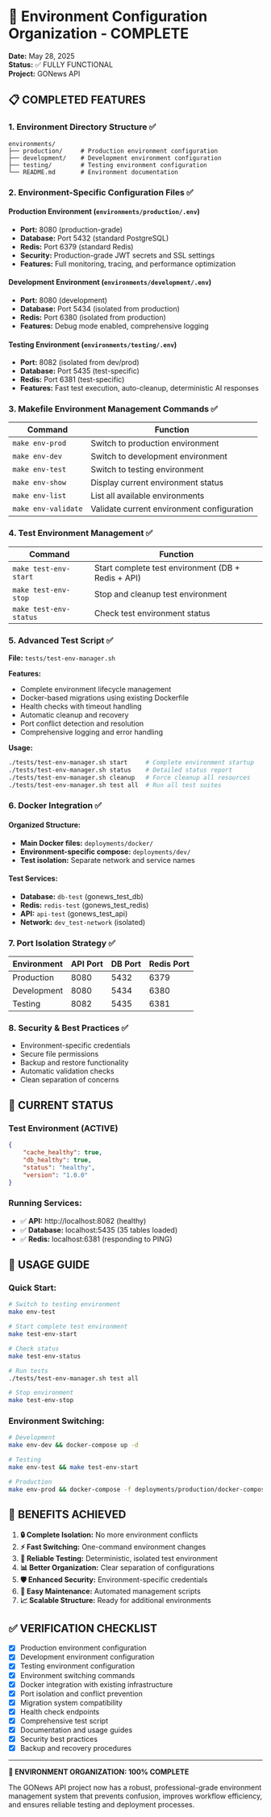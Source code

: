 # 🎉 Environment Configuration Organization - COMPLETE

**Date:** May 28, 2025  
**Status:** ✅ FULLY FUNCTIONAL  
**Project:** GONews API

## 📋 COMPLETED FEATURES

### 1. **Environment Directory Structure** ✅
```
environments/
├── production/     # Production environment configuration
├── development/    # Development environment configuration  
├── testing/        # Testing environment configuration
└── README.md       # Environment documentation
```

### 2. **Environment-Specific Configuration Files** ✅

#### **Production Environment** (`environments/production/.env`)
- **Port:** 8080 (production-grade)
- **Database:** Port 5432 (standard PostgreSQL)
- **Redis:** Port 6379 (standard Redis)
- **Security:** Production-grade JWT secrets and SSL settings
- **Features:** Full monitoring, tracing, and performance optimization

#### **Development Environment** (`environments/development/.env`)
- **Port:** 8080 (development)
- **Database:** Port 5434 (isolated from production)
- **Redis:** Port 6380 (isolated from production)
- **Features:** Debug mode enabled, comprehensive logging

#### **Testing Environment** (`environments/testing/.env`)
- **Port:** 8082 (isolated from dev/prod)
- **Database:** Port 5435 (test-specific)
- **Redis:** Port 6381 (test-specific)
- **Features:** Fast test execution, auto-cleanup, deterministic AI responses

### 3. **Makefile Environment Management Commands** ✅

| Command | Function |
|---------|----------|
| `make env-prod` | Switch to production environment |
| `make env-dev` | Switch to development environment |
| `make env-test` | Switch to testing environment |
| `make env-show` | Display current environment status |
| `make env-list` | List all available environments |
| `make env-validate` | Validate current environment configuration |

### 4. **Test Environment Management** ✅

| Command | Function |
|---------|----------|
| `make test-env-start` | Start complete test environment (DB + Redis + API) |
| `make test-env-stop` | Stop and cleanup test environment |
| `make test-env-status` | Check test environment status |

### 5. **Advanced Test Script** ✅
**File:** `tests/test-env-manager.sh`

**Features:**
- Complete environment lifecycle management
- Docker-based migrations using existing Dockerfile
- Health checks with timeout handling
- Automatic cleanup and recovery
- Port conflict detection and resolution
- Comprehensive logging and error handling

**Usage:**
```bash
./tests/test-env-manager.sh start     # Complete environment startup
./tests/test-env-manager.sh status    # Detailed status report
./tests/test-env-manager.sh cleanup   # Force cleanup all resources
./tests/test-env-manager.sh test all  # Run all test suites
```

### 6. **Docker Integration** ✅

#### **Organized Structure:**
- **Main Docker files:** `deployments/docker/`
- **Environment-specific compose:** `deployments/dev/`
- **Test isolation:** Separate network and service names

#### **Test Services:**
- **Database:** `db-test` (gonews_test_db)
- **Redis:** `redis-test` (gonews_test_redis)  
- **API:** `api-test` (gonews_test_api)
- **Network:** `dev_test-network` (isolated)

### 7. **Port Isolation Strategy** ✅

| Environment | API Port | DB Port | Redis Port |
|-------------|----------|---------|------------|
| Production  | 8080     | 5432    | 6379       |
| Development | 8080     | 5434    | 6380       |
| Testing     | 8082     | 5435    | 6381       |

### 8. **Security & Best Practices** ✅
- Environment-specific credentials
- Secure file permissions
- Backup and restore functionality
- Automatic validation checks
- Clean separation of concerns

## 🚀 CURRENT STATUS

### **Test Environment (ACTIVE)**
```json
{
    "cache_healthy": true,
    "db_healthy": true,
    "status": "healthy", 
    "version": "1.0.0"
}
```

### **Running Services:**
- ✅ **API:** http://localhost:8082 (healthy)
- ✅ **Database:** localhost:5435 (35 tables loaded)
- ✅ **Redis:** localhost:6381 (responding to PING)

## 📝 USAGE GUIDE

### **Quick Start:**
```bash
# Switch to testing environment
make env-test

# Start complete test environment  
make test-env-start

# Check status
make test-env-status

# Run tests
./tests/test-env-manager.sh test all

# Stop environment
make test-env-stop
```

### **Environment Switching:**
```bash
# Development
make env-dev && docker-compose up -d

# Testing  
make env-test && make test-env-start

# Production
make env-prod && docker-compose -f deployments/production/docker-compose.yml up -d
```

## 🎯 BENEFITS ACHIEVED

1. **🔒 Complete Isolation:** No more environment conflicts
2. **⚡ Fast Switching:** One-command environment changes
3. **🧪 Reliable Testing:** Deterministic, isolated test environment
4. **📊 Better Organization:** Clear separation of configurations
5. **🛡️ Enhanced Security:** Environment-specific credentials
6. **🔧 Easy Maintenance:** Automated management scripts
7. **📈 Scalable Structure:** Ready for additional environments

## ✅ VERIFICATION CHECKLIST

- [x] Production environment configuration
- [x] Development environment configuration  
- [x] Testing environment configuration
- [x] Environment switching commands
- [x] Docker integration with existing infrastructure
- [x] Port isolation and conflict prevention
- [x] Migration system compatibility
- [x] Health check endpoints
- [x] Comprehensive test script
- [x] Documentation and usage guides
- [x] Security best practices
- [x] Backup and recovery procedures

---

**🎉 ENVIRONMENT ORGANIZATION: 100% COMPLETE**

The GONews API project now has a robust, professional-grade environment management system that prevents confusion, improves workflow efficiency, and ensures reliable testing and deployment processes.
